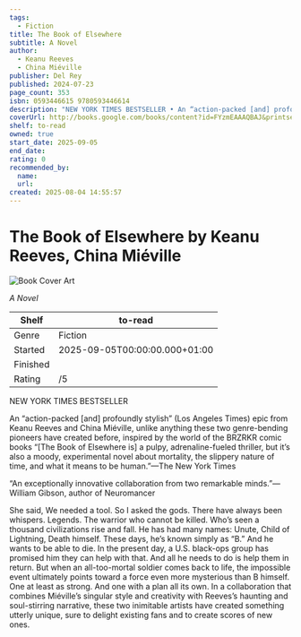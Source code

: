 ```yaml
---
tags:
  - Fiction
title: The Book of Elsewhere
subtitle: A Novel
author:
  - Keanu Reeves
  - China Miéville
publisher: Del Rey
published: 2024-07-23
page_count: 353
isbn: 0593446615 9780593446614
description: "NEW YORK TIMES BESTSELLER • An “action-packed [and] profoundly stylish” (Los Angeles Times) epic from Keanu Reeves and China Miéville, unlike anything these two genre-bending pioneers have created before, inspired by the world of the BRZRKR comic books “[The Book of Elsewhere is] a pulpy, adrenaline-fueled thriller, but it’s also a moody, experimental novel about mortality, the slippery nature of time, and what it means to be human.”—The New York Times “An exceptionally innovative collaboration from two remarkable minds.”—William Gibson, author of Neuromancer She said, We needed a tool. So I asked the gods. There have always been whispers. Legends. The warrior who cannot be killed. Who’s seen a thousand civilizations rise and fall. He has had many names: Unute, Child of Lightning, Death himself. These days, he’s known simply as “B.” And he wants to be able to die. In the present day, a U.S. black-ops group has promised him they can help with that. And all he needs to do is help them in return. But when an all-too-mortal soldier comes back to life, the impossible event ultimately points toward a force even more mysterious than B himself. One at least as strong. And one with a plan all its own. In a collaboration that combines Miéville’s singular style and creativity with Reeves’s haunting and soul-stirring narrative, these two inimitable artists have created something utterly unique, sure to delight existing fans and to create scores of new ones."
coverUrl: http://books.google.com/books/content?id=FYzmEAAAQBAJ&printsec=frontcover&img=1&zoom=1&source=gbs_api
shelf: to-read
owned: true
start_date: 2025-09-05
end_date:
rating: 0
recommended_by:
  name:
  url:
created: 2025-08-04 14:55:57
---
```


# The Book of Elsewhere by Keanu Reeves, China Miéville

![Book Cover Art](http://books.google.com/books/content?id=FYzmEAAAQBAJ&printsec=frontcover&img=1&zoom=1&source=gbs_api)



_A Novel_

| Shelf | to-read |
| --- | --- |
| Genre | Fiction |
| Started | 2025-09-05T00:00:00.000+01:00 |
| Finished |  |
| Rating | /5 |

NEW YORK TIMES BESTSELLER

An “action-packed [and] profoundly stylish” (Los Angeles Times) epic from Keanu Reeves and China Miéville, unlike anything these two genre-bending pioneers have created before, inspired by the world of the BRZRKR comic books “\[The Book of Elsewhere is\] a pulpy, adrenaline-fueled thriller, but it’s also a moody, experimental novel about mortality, the slippery nature of time, and what it means to be human.”—The New York Times 

“An exceptionally innovative collaboration from two remarkable minds.”—William Gibson, author of Neuromancer 

She said, We needed a tool. So I asked the gods. There have always been whispers. Legends. The warrior who cannot be killed. Who’s seen a thousand civilizations rise and fall. He has had many names: Unute, Child of Lightning, Death himself. These days, he’s known simply as “B.” And he wants to be able to die. In the present day, a U.S. black-ops group has promised him they can help with that. And all he needs to do is help them in return. But when an all-too-mortal soldier comes back to life, the impossible event ultimately points toward a force even more mysterious than B himself. One at least as strong. And one with a plan all its own. In a collaboration that combines Miéville’s singular style and creativity with Reeves’s haunting and soul-stirring narrative, these two inimitable artists have created something utterly unique, sure to delight existing fans and to create scores of new ones.